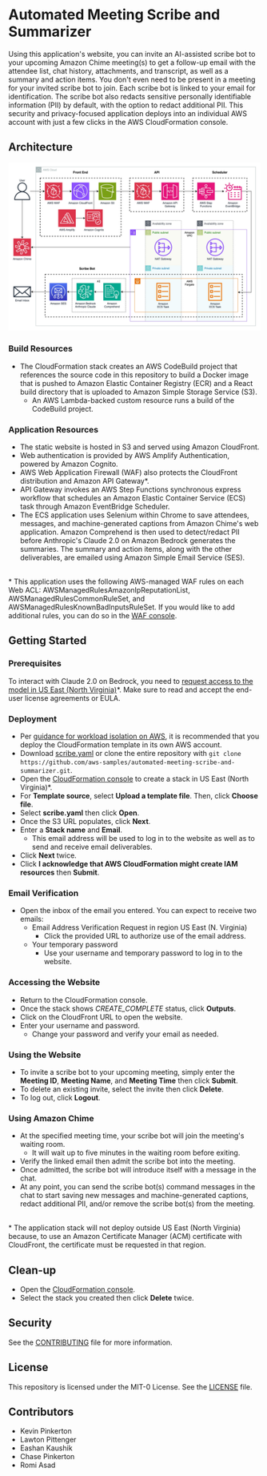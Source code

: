 
# Automated Meeting Scribe and Summarizer

Using this application's website, you can invite an AI-assisted scribe bot to your upcoming Amazon Chime meeting(s) to get a follow-up email with the attendee list, chat history, attachments, and transcript, as well as a summary and action items. You don't even need to be present in a meeting for your invited scribe bot to join. Each scribe bot is linked to your email for identification. The scribe bot also redacts sensitive personally identifiable information (PII) by default, with the option to redact additional PII. This security and privacy-focused application deploys into an individual AWS account with just a few clicks in the AWS CloudFormation console.

## Architecture

![Architecture Diagram](architecture.jpg)

### Build Resources 
- The CloudFormation stack creates an AWS CodeBuild project that references the source code in this repository to build a Docker image that is pushed to Amazon Elastic Container Registry (ECR) and a React build directory that is uploaded to Amazon Simple Storage Service (S3). 
    - An AWS Lambda-backed custom resource runs a build of the CodeBuild project.

### Application Resources
- The static website is hosted in S3 and served using Amazon CloudFront. 
- Web authentication is provided by AWS Amplify Authentication, powered by Amazon Cognito.
- AWS Web Application Firewall (WAF) also protects the CloudFront distribution and Amazon API Gateway*.
- API Gateway invokes an AWS Step Functions synchronous express workflow that schedules an Amazon Elastic Container Service (ECS) task through Amazon EventBridge Scheduler. 
- The ECS application uses Selenium within Chrome to save attendees, messages, and machine-generated captions from Amazon Chime's web application. Amazon Comprehend is then used to detect/redact PII before Anthropic's Claude 2.0 on Amazon Bedrock generates the summaries. The summary and action items, along with the other deliverables, are emailed using Amazon Simple Email Service (SES).

<br>\* This application uses the following AWS-managed WAF rules on each Web ACL: AWSManagedRulesAmazonIpReputationList, AWSManagedRulesCommonRuleSet, and AWSManagedRulesKnownBadInputsRuleSet. If you would like to add additional rules, you can do so in the [WAF console](https://us-east-1.console.aws.amazon.com/wafv2/homev2?region=us-east-1#/).<br />

## Getting Started

### Prerequisites
To interact with Claude 2.0 on Bedrock, you need to [request access to the model in US East (North Virginia)](https://console.aws.amazon.com/bedrock/home?#/modelaccess)*. Make sure to read and accept the end-user license agreements or EULA.

### Deployment
- Per [guidance for workload isolation on AWS](https://aws.amazon.com/solutions/guidance/workload-isolation-on-aws/), it is recommended that you deploy the CloudFormation template in its own AWS account.
- Download [scribe.yaml](scribe.yaml) or clone the entire repository with `git clone https://github.com/aws-samples/automated-meeting-scribe-and-summarizer.git`.
- Open the [CloudFormation console](https://us-east-1.console.aws.amazon.com/cloudformation/home?region=us-east-1#/stacks/create) to create a stack in US East (North Virginia)*.
- For **Template source**, select **Upload a template file**. Then, click **Choose file**. 
- Select **scribe.yaml** then click **Open**. 
- Once the S3 URL populates, click **Next**. 
- Enter a **Stack name** and **Email**.
    - This email address will be used to log in to the website as well as to send and receive email deliverables. 
- Click **Next** twice. 
- Click **I acknowledge that AWS CloudFormation might create IAM resources** then **Submit**. 

### Email Verification
- Open the inbox of the email you entered. You can expect to receive two emails:
    - Email Address Verification Request in region US East (N. Virginia)
        - Click the provided URL to authorize use of the email address.
    - Your temporary password
        - Use your username and temporary password to log in to the website.

### Accessing the Website
- Return to the CloudFormation console. 
- Once the stack shows *CREATE_COMPLETE* status, click **Outputs**. 
- Click on the CloudFront URL to open the website. 
- Enter your username and password. 
    - Change your password and verify your email as needed.

### Using the Website
- To invite a scribe bot to your upcoming meeting, simply enter the **Meeting ID**, **Meeting Name**, and **Meeting Time** then click **Submit**. 
- To delete an existing invite, select the invite then click **Delete**.
- To log out, click **Logout**.

### Using Amazon Chime
- At the specified meeting time, your scribe bot will join the meeting's waiting room. 
    - It will wait up to five minutes in the waiting room before exiting.
- Verify the linked email then admit the scribe bot into the meeting.
- Once admitted, the scribe bot will introduce itself with a message in the chat.
- At any point, you can send the scribe bot(s) command messages in the chat to start saving new messages and machine-generated captions, redact additional PII, and/or remove the scribe bot(s) from the meeting.

<br>\* The application stack will not deploy outside US East (North Virginia) because, to use an Amazon Certificate Manager (ACM) certificate with CloudFront, the certificate must be requested in that region.<br />

## Clean-up
- Open the [CloudFormation console](https://us-east-1.console.aws.amazon.com/cloudformation/home?region=us-east-1#/stacks).
- Select the stack you created then click **Delete** twice.

## Security
See the [CONTRIBUTING](CONTRIBUTING) file for more information.

## License
This repository is licensed under the MIT-0 License. See the [LICENSE](LICENSE) file.

## Contributors
- Kevin Pinkerton
- Lawton Pittenger
- Eashan Kaushik
- Chase Pinkerton
- Romi Asad
